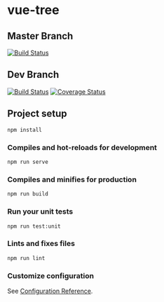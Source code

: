 # vue-tree

## Master Branch
[![Build Status](https://travis-ci.com/eidng8/vue-tree.svg?branch=master)](https://travis-ci.com/eidng8/vue-tree)

## Dev Branch
[![Build Status](https://travis-ci.com/eidng8/vue-tree.svg?branch=dev)](https://travis-ci.com/eidng8/vue-tree)
[![Coverage Status](https://coveralls.io/repos/github/eidng8/vue-tree/badge.svg?branch=dev)](https://coveralls.io/github/eidng8/vue-tree?branch=dev)


## Project setup
```
npm install
```

### Compiles and hot-reloads for development
```
npm run serve
```

### Compiles and minifies for production
```
npm run build
```

### Run your unit tests
```
npm run test:unit
```

### Lints and fixes files
```
npm run lint
```

### Customize configuration
See [Configuration Reference](https://cli.vuejs.org/config/).
